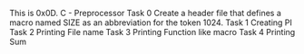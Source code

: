 This is 0x0D. C - Preprocessor
Task 0 Create a header file that defines a macro named SIZE as an abbreviation for the token 1024.
Task 1 Creating PI
Task 2 Printing File name
Task 3 Printing Function like macro
Task 4 Printing Sum
